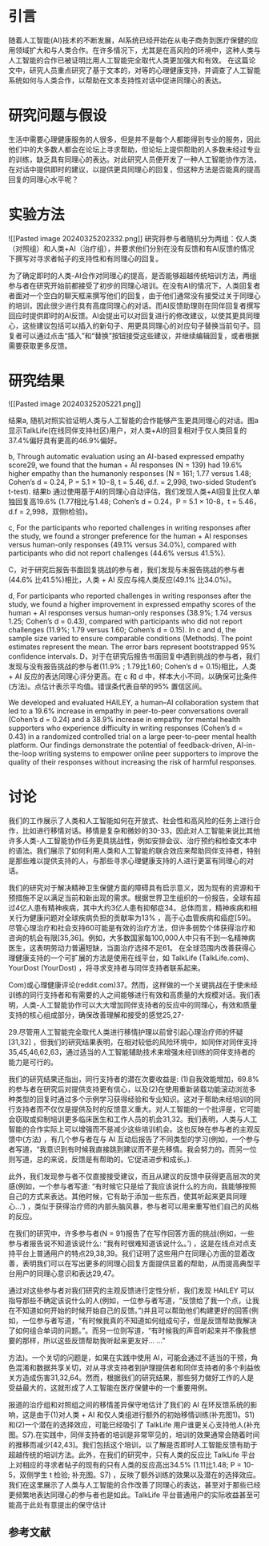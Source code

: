 # 引言
随着人工智能(AI)技术的不断发展，AI系统已经开始在从电子商务到医疗保健的应用领域扩大和与人类合作。在许多情况下，尤其是在高风险的环境中，这种人类与人工智能的合作已被证明比用人工智能完全取代人类更加强大和有效。
在这篇论文中，研究人员重点研究了基于文本的，对等的心理健康支持，并调查了人工智能系统如何与人类合作，以帮助在文本支持性对话中促进同理心的表达。

# 研究问题与假设
生活中需要心理健康服务的人很多，但是并不是每个人都能得到专业的服务，因此他们中的大多数人都会在论坛上寻求帮助，但论坛上提供帮助的人多数未经过专业的训练，缺乏具有同理心的表达。对此研究人员便开发了一种人工智能协作方法，在对话中提供即时的建议，以提供更具同理心的回复，但这种方法是否能真的提高回复的同理心水平呢？
# 实验方法
![[Pasted image 20240325202332.png]]
研究将参与者随机分为两组：仅人类（对照组）和人类+AI（治疗组），并要求他们分别在没有反馈和有AI反馈的情况下撰写对寻求者帖子的支持性和有同理心的回复。

为了确定即时的人类-AI合作对同理心的提高，是否能够超越传统培训方法，两组参与者在研究开始前都接受了初步的同理心培训。在没有AI的情况下，人类回复者者面对一个空白的聊天框来撰写他们的回复，由于他们通常没有接受过关于同理心的培训，因此很少进行具有高度同理心的对话。而AI反馈助理则在同伴回复者撰写回应时提供即时的AI反馈。AI会提出可以对回复进行的修改建议，以使其更具同理心，这些建议包括可以插入的新句子、用更具同理心的对应句子替换当前句子。回复者可以通过点击“插入”和“替换”按钮接受这些建议，并继续编辑回复，或者根据需要获取更多反馈。
# 研究结果
![[Pasted image 20240325205221.png]]

结果a, 
随机对照实验证明人类与人工智能的合作能够产生更具同理心的对话。图a显示TalkLife(在线同伴支持社区)用户，对人类+AI的回复相对于仅人类回复的37.4%偏好具有更高的46.9%偏好。

b, Through automatic evaluation using an AI-based expressed empathy score29, we found that the human + AI responses (N = 139) had 19.6% higher empathy than the humanonly responses (N = 161; 1.77 versus 1.48; Cohen’s d = 0.24, P = 5.1 × 10−8, t = 5.46, d.f. = 2,998, two-sided Student’s t-test). 
结果b
通过使用基于AI的同理心自动评估，我们发现人类+AI回复比仅人单独回复高19.6% (1.77相比与1.48; Cohen’s d = 0.24，P = 5.1 × 10-8，t = 5.46，d.f = 2,998，双侧t检验)。

c, For the participants who reported challenges in writing responses after the study, we found a stronger preference for the human + AI responses versus human-only responses (49.1% versus 34.0%), compared with participants who did not report challenges (44.6% versus 41.5%).

C，对于研究后报告书面回复挑战的参与者，我们发现与未报告挑战的参与者(44.6% 比41.5%)相比，人类 + AI 反应与纯人类反应(49.1% 比34.0%)。

d, For participants who reported challenges in writing responses after the study, we found a higher improvement in expressed empathy scores of the human + AI responses versus human-only responses (38.9%; 1.74 versus 1.25; Cohen’s d = 0.43), compared with participants who did not report challenges (11.9%; 1.79 versus 1.60; Cohen’s d = 0.15). In c and d, the sample size varied to ensure comparable conditions (Methods). The point estimates represent the mean. The error bars represent bootstrapped 95% confidence intervals.
D，对于在研究后报告书面回复中遇到挑战的参与者，我们发现与没有报告挑战的参与者(11.9% ; 1.79比1.60; Cohen’s d = 0.15)相比，人类 + AI 反应的表达同理心评分更高。在 c 和 d 中，样本大小不同，以确保可比条件(方法)。点估计表示平均值。错误条代表自举的95% 置信区间。


We developed and evaluated HAILEY, a human–AI collaboration system
that led to a 19.6% increase in empathy in peer-to-peer conversations
overall (Cohen’s d = 0.24) and a 38.9% increase in empathy
for mental health supporters who experience difficulty in writing
responses (Cohen’s d = 0.43) in a randomized controlled trial on a
large peer-to-peer mental health platform. Our findings demonstrate
the potential of feedback-driven, AI-in-the-loop writing systems to
empower online peer supporters to improve the quality of their
responses without increasing the risk of harmful responses.
# 讨论

我们的工作展示了人类和人工智能如何在开放式、社会性和高风险的任务上进行合作，比如进行移情对话。移情是复杂和微妙的30-33，因此对人工智能来说比其他许多人类-人工智能协作任务更具挑战性，例如安排会议、治疗预约和检查文本中的语法。我们展示了如何利用人类和人工智能的联合效应来帮助同伴支持者，特别是那些难以提供支持的人，与那些寻求心理健康支持的人进行更富有同理心的对话。

我们的研究对于解决精神卫生保健方面的障碍具有启示意义，因为现有的资源和干预措施不足以满足当前和新出现的需求。根据世界卫生组织的一份报告，全球有超过4亿人患有精神疾病，其中大约3亿人患有抑郁症34。总体而言，精神疾病和相关行为健康问题对全球疾病负担的贡献率为13% ，高于心血管疾病和癌症[59]。尽管心理治疗和社会支持60可能是有效的治疗方法，但许多弱势个体获得治疗和咨询的机会有限[35,36]。例如，大多数国家每100,000人中只有不到一名精神病医生，这表明劳动力普遍短缺，当面治疗选择不足61。
在全球范围内改善获得心理健康支持的一个可扩展的方法是使用在线平台，如 TalkLife (TalkLife.com)、 YourDost (YourDost) ，将寻求支持者与同伴支持者联系起来。

Com)或心理健康评论(reddit.com)37。然而，这样做的一个关键挑战在于使未经训练的同行支持者和有需要的人之间能够进行有效和高质量的大规模对话。我们表明，人类-人工智能协作可以大大增加同伴支持者的反应中的同理心，有效和质量支持的核心组成部分，确保改善理解和接受的感觉25,27-

29.尽管用人工智能完全取代人类进行移情护理以前曾引起心理治疗师的怀疑[31,32] ，但我们的研究结果表明，在相对较低的风险环境中，如同伴对同伴支持35,45,46,62,63，通过适当的人工智能辅助技术来增强未经训练的同伴支持者的能力是可行的。

我们的研究结果还指出，同行支持者的潜在次要收益是: (1)自我效能增加，69.8% 的参与者在研究后对提供支持更有信心，以及(2)在使用重新装载功能滚动浏览多种类型的回复时通过多个示例学习获得经验和专业知识。这对于帮助未经培训的同行支持者而不仅仅是提供及时的反馈意义重大。对人工智能的一个批评是，它可能会窃取或抑制培训更多临床医生和工作人员的机会31,32。我们表明，人类与人工智能的合作实际上可以增强而不是减少这些培训机会。这也反映在参与者的主观反馈中(方法) ，有几个参与者在与 AI 互动后报告了不同类型的学习(例如，一个参与者写道，“我意识到有时候我直接跳到建议而不是先移情。我会努力的。而另一位则写道，总的来说，反馈是有帮助的。它促进进步和成长。).

此外，我们发现参与者不仅直接接受建议，而且从建议的反馈中获得更高层次的灵感(例如，一个参与者写道: “有时候它只是给了我应该说什么的方向，我能够按照自己的方式来表达。其他时候，它有助于添加一些东西，使其听起来更具同理心...’) ，类似于获得治疗师的内部头脑风暴，参与者可以用来重写他们自己的风格的反应。

在我们的研究中，许多参与者(N = 91)报告了在写作回答方面的挑战(例如，一些参与者报告说不知道该说什么: “我有时很难知道该说什么。’) ，这是在线点对点支持平台上普通用户的特点29,38,39。我们证明了这些用户在同理心方面的显着改善，表明我们可以在写出更多的同理心回复方面提供显着的帮助，从而提高典型平台用户的同理心意识和表达29,47。

通过对这些参与者对我们研究的主观反馈进行定性分析，我们发现 HAILEY 可以指导那些不确定该说什么的人(例如，一位参与者写道，“反馈给了我一个点，让我在不知道如何开始的时候开始自己的反馈。”)并且可以帮助他们构建更好的回答(例如，一位参与者写道，“有时候我真的不知道如何组成句子，但是反馈帮助我解决了如何组合单词的问题。”。而另一位则写道，“有时候我的声音听起来并不像我想要的那样，所以这些反馈帮助我听起来更友好... ...”

方法)。一个关切的问题是，如果在实践中使用 AI，可能会通过不适当的干预，角色混淆和数据共享关切，对从寻求支持者到护理提供者和同伴支持者的多个利益攸关方造成伤害31,32,64。然而，根据我们的研究结果，那些努力做好工作的人是受益最大的，这就形成了人工智能在医疗保健中的一个重要用例。

报道的治疗组和对照组之间的移情差异保守地估计了我们的 AI 在环反馈系统的影响，这是由于(1)对人类 + AI 和仅人类组进行额外的初始移情训练(补充图1)。S1)和(2)一个潜在的选择效应，可能已经吸引了 TalkLife 用户谁更关心支持他人(补充图。S7).在实践中，同伴支持者的培训是非常罕见的，培训的效果通常会随着时间的推移而减少[42,43]。我们包括这个培训，以了解是否即时人工智能反馈有助于超越传统的培训方法。此外，在我们的研究中，只有人类的反应比 TalkLife 平台上对相应的寻求者帖子的现有的只有人类的反应高出34.5% (1.11比1.48; P = 10-5，双侧学生 t 检验; 补充图。S7) ，反映了额外训练的效果以及潜在的选择效应。我们在这里展示了人类与人工智能的合作改善了同理心的表达，甚至对于那些已经更频繁地表达同理心的参与者也是如此。TalkLife 平台普通用户的实际收益甚至可能高于此处有意提出的保守估计

## 参考文献
